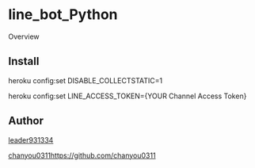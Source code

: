 line_bot_Python
===============

Overview

## Install
heroku config:set DISABLE_COLLECTSTATIC=1

heroku config:set LINE_ACCESS_TOKEN={YOUR Channel Access Token}

## Author

[leader931334](https://github.com/leader931334)

[chanyou0311https://github.com/chanyou0311](https://github.com/chanyou0311)


